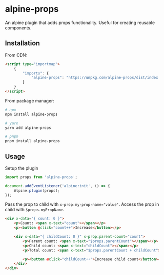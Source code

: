 # alpine-props

An alpine plugin that adds props functionality. Useful for creating reusable components.

## Installation

From CDN:

```html
<script type="importmap">
    {
        "imports": {
            "alpine-props": "https://unpkg.com/alpine-props/dist/index.min.js"
        }
    }
</script>
```

From package manager:

```bash
# npm
npm install alpine-props

# yarn
yarn add alpine-props

# pnpm
pnpm install alpine-props
```

## Usage

Setup the plugin

```js
import props from 'alpine-props';

document.addEventListener('alpine:init', () => {
    Alpine.plugin(props);
});
```

Pass the prop to child with `x-prop:my-prop-name="value"`. Access the prop in child with `$props.myPropName`.

```html
<div x-data="{ count: 0 }">
    <p>Count: <span x-text="count"></span></p>
    <p><button @click="count++">Increase</button></p>

    <div x-data="{ childCount: 0 }" x-prop:parent-count="count">
        <p>Parent count: <span x-text="$props.parentCount"></span></p>
        <p>Child count: <span x-text="childCount"></span></p>
        <p>Total count: <span x-text="$props.parentCount + childCount"></span></p>

        <p><button @click="childCount++">Increase child count</button></p>
    </div>
</div>
```
